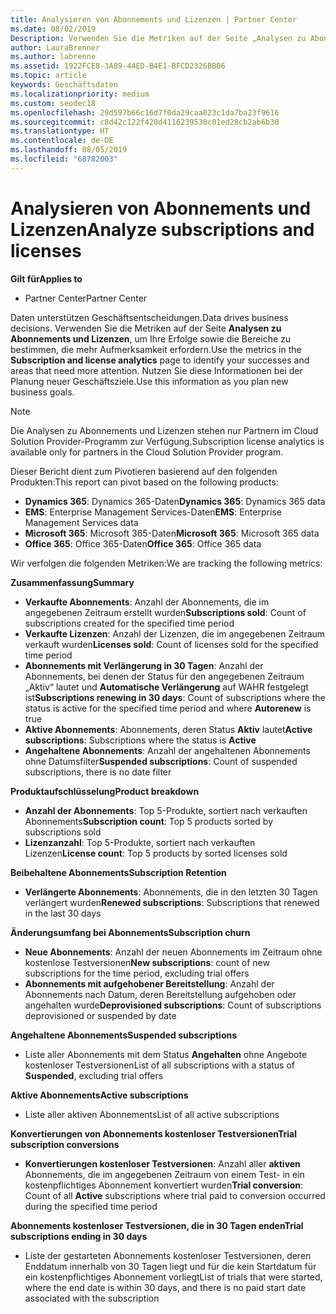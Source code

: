 ```yaml
---
title: Analysieren von Abonnements und Lizenzen | Partner Center
ms.date: 08/02/2019
Description: Verwenden Sie die Metriken auf der Seite „Analysen zu Abonnements und Lizenzen“, um Ihre Erfolge sowie die Bereiche zu bestimmen, die mehr Aufmerksamkeit erfordern.
author: LauraBrenner
ms.author: labrenne
ms.assetid: 1922FCE8-3A89-44ED-B4E1-BFCD2326BB06
ms.topic: article
keywords: Geschäftsdaten
ms.localizationpriority: medium
ms.custom: seodec18
ms.openlocfilehash: 29d597b66c16d7f0da29caa023c1da7ba23f9616
ms.sourcegitcommit: c8d42c122f420d4116239530c01ed28cb2ab6b30
ms.translationtype: HT
ms.contentlocale: de-DE
ms.lasthandoff: 08/05/2019
ms.locfileid: "68782003"
---
```

# <a name="analyze-subscriptions-and-licenses"></a><span data-ttu-id="cebe0-104">Analysieren von Abonnements und Lizenzen</span><span class="sxs-lookup"><span data-stu-id="cebe0-104">Analyze subscriptions and licenses</span></span> 

<span data-ttu-id="cebe0-105">**Gilt für**</span><span class="sxs-lookup"><span data-stu-id="cebe0-105">**Applies to**</span></span>

- <span data-ttu-id="cebe0-106">Partner Center</span><span class="sxs-lookup"><span data-stu-id="cebe0-106">Partner Center</span></span>

<span data-ttu-id="cebe0-107">Daten unterstützen Geschäftsentscheidungen.</span><span class="sxs-lookup"><span data-stu-id="cebe0-107">Data drives business decisions.</span></span> <span data-ttu-id="cebe0-108">Verwenden Sie die Metriken auf der Seite **Analysen zu Abonnements und Lizenzen**, um Ihre Erfolge sowie die Bereiche zu bestimmen, die mehr Aufmerksamkeit erfordern.</span><span class="sxs-lookup"><span data-stu-id="cebe0-108">Use the metrics in the **Subscription and license analytics** page to identify your successes and areas that need more attention.</span></span> <span data-ttu-id="cebe0-109">Nutzen Sie diese Informationen bei der Planung neuer Geschäftsziele.</span><span class="sxs-lookup"><span data-stu-id="cebe0-109">Use this information as you plan new business goals.</span></span>

> [!NOTE]
> <span data-ttu-id="cebe0-110">Die Analysen zu Abonnements und Lizenzen stehen nur Partnern im Cloud Solution Provider-Programm zur Verfügung.</span><span class="sxs-lookup"><span data-stu-id="cebe0-110">Subscription license analytics is available only for partners in the Cloud Solution Provider program.</span></span>


<span data-ttu-id="cebe0-111">Dieser Bericht dient zum Pivotieren basierend auf den folgenden Produkten:</span><span class="sxs-lookup"><span data-stu-id="cebe0-111">This report can pivot based on the following products:</span></span>

 - <span data-ttu-id="cebe0-112">**Dynamics 365**: Dynamics 365-Daten</span><span class="sxs-lookup"><span data-stu-id="cebe0-112">**Dynamics 365**: Dynamics 365 data</span></span>  
 - <span data-ttu-id="cebe0-113">**EMS**: Enterprise Management Services-Daten</span><span class="sxs-lookup"><span data-stu-id="cebe0-113">**EMS**: Enterprise Management Services data</span></span>  
 - <span data-ttu-id="cebe0-114">**Microsoft 365**: Microsoft 365-Daten</span><span class="sxs-lookup"><span data-stu-id="cebe0-114">**Microsoft 365**: Microsoft 365 data</span></span>  
 - <span data-ttu-id="cebe0-115">**Office 365**: Office 365-Daten</span><span class="sxs-lookup"><span data-stu-id="cebe0-115">**Office 365**: Office 365 data</span></span>  


<span data-ttu-id="cebe0-116">Wir verfolgen die folgenden Metriken:</span><span class="sxs-lookup"><span data-stu-id="cebe0-116">We are tracking the following metrics:</span></span>

<span data-ttu-id="cebe0-117">**Zusammenfassung**</span><span class="sxs-lookup"><span data-stu-id="cebe0-117">**Summary**</span></span>  
 - <span data-ttu-id="cebe0-118">**Verkaufte Abonnements**: Anzahl der Abonnements, die im angegebenen Zeitraum erstellt wurden</span><span class="sxs-lookup"><span data-stu-id="cebe0-118">**Subscriptions sold**: Count of subscriptions created for the specified time period</span></span>  
 - <span data-ttu-id="cebe0-119">**Verkaufte Lizenzen**: Anzahl der Lizenzen, die im angegebenen Zeitraum verkauft wurden</span><span class="sxs-lookup"><span data-stu-id="cebe0-119">**Licenses sold**: Count of licenses sold for the specified time period</span></span>   
 - <span data-ttu-id="cebe0-120">**Abonnements mit Verlängerung in 30 Tagen**: Anzahl der Abonnements, bei denen der Status für den angegebenen Zeitraum „Aktiv“ lautet und **Automatische Verlängerung** auf WAHR festgelegt ist</span><span class="sxs-lookup"><span data-stu-id="cebe0-120">**Subscriptions renewing in 30 days**: Count of subscriptions where the status is active for the specified time period and where **Autorenew** is true</span></span>
 - <span data-ttu-id="cebe0-121">**Aktive Abonnements**: Abonnements, deren Status **Aktiv** lautet</span><span class="sxs-lookup"><span data-stu-id="cebe0-121">**Active subscriptions**: Subscriptions where the status is **Active**</span></span>  
 - <span data-ttu-id="cebe0-122">**Angehaltene Abonnements**: Anzahl der angehaltenen Abonnements ohne Datumsfilter</span><span class="sxs-lookup"><span data-stu-id="cebe0-122">**Suspended subscriptions**: Count of suspended subscriptions, there is no date filter</span></span>  

<span data-ttu-id="cebe0-123">**Produktaufschlüsselung**</span><span class="sxs-lookup"><span data-stu-id="cebe0-123">**Product breakdown**</span></span>  
 - <span data-ttu-id="cebe0-124">**Anzahl der Abonnements**: Top 5-Produkte, sortiert nach verkauften Abonnements</span><span class="sxs-lookup"><span data-stu-id="cebe0-124">**Subscription count**: Top 5 products sorted by subscriptions sold</span></span>  
 - <span data-ttu-id="cebe0-125">**Lizenzanzahl**: Top 5-Produkte, sortiert nach verkauften Lizenzen</span><span class="sxs-lookup"><span data-stu-id="cebe0-125">**License count**: Top 5 products by sorted licenses sold</span></span>

<span data-ttu-id="cebe0-126">**Beibehaltene Abonnements**</span><span class="sxs-lookup"><span data-stu-id="cebe0-126">**Subscription Retention**</span></span>
 - <span data-ttu-id="cebe0-127">**Verlängerte Abonnements**: Abonnements, die in den letzten 30 Tagen verlängert wurden</span><span class="sxs-lookup"><span data-stu-id="cebe0-127">**Renewed subscriptions**: Subscriptions that renewed in the last 30 days</span></span>  

<span data-ttu-id="cebe0-128">**Änderungsumfang bei Abonnements**</span><span class="sxs-lookup"><span data-stu-id="cebe0-128">**Subscription churn**</span></span>  
 - <span data-ttu-id="cebe0-129">**Neue Abonnements**: Anzahl der neuen Abonnements im Zeitraum ohne kostenlose Testversionen</span><span class="sxs-lookup"><span data-stu-id="cebe0-129">**New subscriptions**: count of new subscriptions for the time period, excluding trial offers</span></span>  
 - <span data-ttu-id="cebe0-130">**Abonnements mit aufgehobener Bereitstellung**: Anzahl der Abonnements nach Datum, deren Bereitstellung aufgehoben oder angehalten wurde</span><span class="sxs-lookup"><span data-stu-id="cebe0-130">**Deprovisioned subscriptions**: Count of subscriptions deprovisioned or suspended by date</span></span>  

<span data-ttu-id="cebe0-131">**Angehaltene Abonnements**</span><span class="sxs-lookup"><span data-stu-id="cebe0-131">**Suspended subscriptions**</span></span>  
 - <span data-ttu-id="cebe0-132">Liste aller Abonnements mit dem Status **Angehalten** ohne Angebote kostenloser Testversionen</span><span class="sxs-lookup"><span data-stu-id="cebe0-132">List of all subscriptions with a status of **Suspended**, excluding trial offers</span></span>  
  
<span data-ttu-id="cebe0-133">**Aktive Abonnements**</span><span class="sxs-lookup"><span data-stu-id="cebe0-133">**Active subscriptions**</span></span>
 - <span data-ttu-id="cebe0-134">Liste aller aktiven Abonnements</span><span class="sxs-lookup"><span data-stu-id="cebe0-134">List of all active subscriptions</span></span>  

<span data-ttu-id="cebe0-135">**Konvertierungen von Abonnements kostenloser Testversionen**</span><span class="sxs-lookup"><span data-stu-id="cebe0-135">**Trial subscription conversions**</span></span>  
 - <span data-ttu-id="cebe0-136">**Konvertierungen kostenloser Testversionen**: Anzahl aller **aktiven** Abonnements, die im angegebenen Zeitraum von einem Test- in ein kostenpflichtiges Abonnement konvertiert wurden</span><span class="sxs-lookup"><span data-stu-id="cebe0-136">**Trial conversion**: Count of all **Active** subscriptions where trial paid to conversion occurred during the specified time period</span></span>  

<span data-ttu-id="cebe0-137">**Abonnements kostenloser Testversionen, die in 30 Tagen enden**</span><span class="sxs-lookup"><span data-stu-id="cebe0-137">**Trial subscriptions ending in 30 days**</span></span>  
 - <span data-ttu-id="cebe0-138">Liste der gestarteten Abonnements kostenloser Testversionen, deren Enddatum innerhalb von 30 Tagen liegt und für die kein Startdatum für ein kostenpflichtiges Abonnement vorliegt</span><span class="sxs-lookup"><span data-stu-id="cebe0-138">List of trials that were started, where the end date is within 30 days, and there is no paid start date associated with the subscription</span></span>  

  